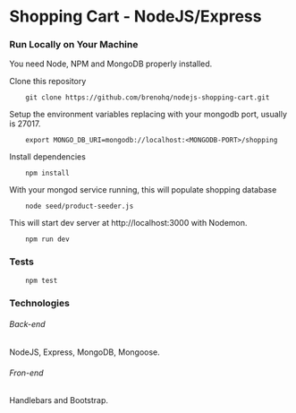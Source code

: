# Shopping Cart - NodeJS/Express

### Run Locally on Your Machine
You need Node, NPM and MongoDB properly installed.

Clone this repository
``` shell
    git clone https://github.com/brenohq/nodejs-shopping-cart.git
```
Setup the environment variables replacing <MONGODB-PORT> with your mongodb port, usually is 27017.
``` shell
    export MONGO_DB_URI=mongodb://localhost:<MONGODB-PORT>/shopping
```
Install dependencies
``` shell
    npm install
```

With your mongod service running, this will populate shopping database
``` shell
    node seed/product-seeder.js 
```
This will start dev server at http://localhost:3000 with Nodemon.
``` shell
    npm run dev
```

### Tests
``` shell
    npm test
```

### Technologies
###### Back-end
NodeJS, Express, MongoDB, Mongoose. 
###### Fron-end
Handlebars and Bootstrap.
